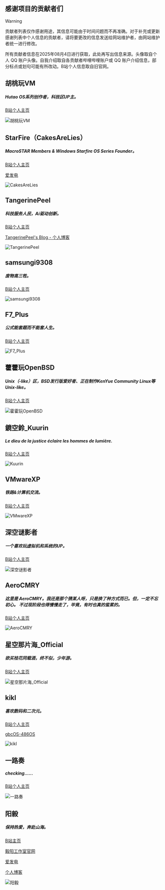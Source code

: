 ## 感谢项目的贡献者们

> [!WARNING]
>
> 贡献者列表仅作感谢用途，其信息可能由于时间问题而不再准确。对于补充或更新感谢列表中个人信息的贡献者，请将要更改的信息发送给网站维护者，由网站维护者统一进行修改。
>
> 所有贡献者信息在2025年08月4日进行获取，此处再写出信息来源。头像取自个人 QQ 账户头像。自我介绍取自各贡献者哔哩哔哩账户或 QQ 账户介绍信息，部分标点或划句可能有所改动。B站个人信息取自旧官网。

## 胡桃玩VM

##### Hutao OS系列创作者，科技区UP主。

[B站个人主页](https://space.bilibili.com/1736202379)

![胡桃玩VM](/friends/HuTaoWanVM.jpg)

## StarFire（CakesAreLies）

##### MacroSTAR Members & Windows Starfire OS Series Founder。

[B站个人主页](https://space.bilibili.com/1845800720)

[爱发电](https://afdian.com/a/starfire34187?tab=feed)

![CakesAreLies](/friends/CakesAreLies.jpg)

## TangerinePeel

##### 科技服务人民，Ai驱动创新。

[B站个人主页](https://space.bilibili.com/1154090013)

[TangerinePeel's Blog - 个人博客](https://tangerinepeel.dpdns.org/)

![TangerinePeel](/friends/TangerinePeel.jpg)

## samsungi9308

##### 废物高三牲。

[B站个人主页](https://space.bilibili.com/349260010)

![samsungi9308](/friends/samsungi9308.jpg)

## F7_Plus

##### 公式能套题而不能套人生。

[B站个人主页](https://space.bilibili.com/1552447612)

![F7_Plus](/friends/F7Plus.jpg)

## 藿藿玩OpenBSD

##### Unix（-like）区，BSD发行版爱好者、正在制作KenYue Community Linux等Unix-like。

[B站个人主页](https://space.bilibili.com/1803563346)

![霍霍玩OpenBSD](/friends/HuoHuoWanOpenBSD.jpg)

## 鏡空鈴_Kuurin

##### Le dieu de la justice éclaire les hommes de lumière.

[B站个人主页](https://space.bilibili.com/526865195)

![Kuurin](/friends/Kuurin.webp)

## VMwareXP

##### 铁路&计算机交流。

[B站个人主页](https://space.bilibili.com/1370353432)

![VMwareXP](/friends/VMwareXP.jpg)

## 深空谜影者

##### 一个喜欢玩虚拟机和系统的UP。

[B站个人主页](https://space.bilibili.com/514635296)

![深空谜影者](/friends/ShenKongMiYingZhe.jpg)

## AeroCMRY

##### 这里是 AeroCMRY。我还是那个猜某人呀，只是换了种方式而已。但，一定不忘初心。 不过现阶段也得慢慢走了，毕竟，有时也真的蛮累的。

[B站个人主页](https://space.bilibili.com/3493123969780201)

![AeroCMRY](/friends/AeroCMRY.jpg)

## 星空那片海_Official

##### 欲买桂花同载酒，终不似，少年游。

[B站个人主页](https://space.bilibili.com/3493089467435365)

![星空那片海_Official](/friends/XingKongNaPianHai_Officaial.jpg)

## kikl

##### 喜欢数码和二次元。

[B站个人主页](https://space.bilibili.com/3494376711916079)

[gbcOS-486OS](https://www.gbcos.xyz/)

![kikl](/friends/kikl.jpg)

## 一路奏

##### checking......

[B站个人主页](https://space.bilibili.com/1567656346)

![一路奏](/friends/yiluzou.webp)

## 阳毅

##### 保持热爱，奔赴山海。

[B站主页](https://space.bilibili.com/1128177448)

[毅阳工作室官网](https://www.yearnstudio.cn/)

[爱发电](https://afdian.com/a/yearnstudio)

[个人博客](https://yangyiit.top)

![阳毅](/friends/yangyi.jpg)